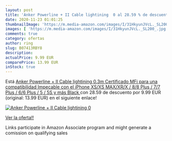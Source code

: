 ```yaml
---
layout: post
title: 'Anker Powerline + II Cable lightining  0 al 28.59 % de descuento'
date: 2020-11-23 01:01:25
thumbnailImage: 'https://m.media-amazon.com/images/I/31HkyunJVcL._SL200_.jpg'
images: [ 'https://m.media-amazon.com/images/I/31HkyunJVcL._SL200_.jpg' ]
comments: true
category: ofertas
author: ring
slug: B07413RBY8
description:
actualPrice: 9.99 EUR
comparePrice: 13.99 EUR
inStock: true
---
```


Está [Anker Powerline + II Cable lightining  0.3m   Certificado MFi para una compatibilidad Impecable con el iPhone XS/XS MAX/XR/X / 8/8 Plus / 7/7 Plus / 6/6 Plus / 5 / 5S y más  Black ](https://www.amazon.es/dp/B07413RBY8/?tag=tolees-21) con 28.59 de descuento por 9.99 EUR (original: 13.99 EUR) en el siguiente enlace!

[![Anker Powerline + II Cable lightining  0](https://m.media-amazon.com/images/I/31HkyunJVcL._SL200_.jpg)](https://www.amazon.es/dp/B07413RBY8/?tag=tolees-21)

[Ver la oferta!!](https://www.amazon.es/dp/B07413RBY8/?tag=tolees-21)

Links participate in Amazon Associate program and might generate a comission on qualifying sales


